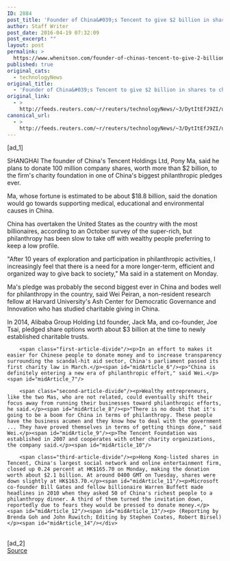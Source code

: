 ```yaml
---
ID: 2884
post_title: 'Founder of China&#039;s Tencent to give $2 billion in shares to charity'
author: Staff Writer
post_date: 2016-04-19 07:32:09
post_excerpt: ""
layout: post
permalink: >
  https://www.whenitson.com/founder-of-chinas-tencent-to-give-2-billion-in-shares-to-charity/
published: true
original_cats:
  - technologyNews
original_title:
  - 'Founder of China&#039;s Tencent to give $2 billion in shares to charity'
original_link:
  - >
    http://feeds.reuters.com/~r/reuters/technologyNews/~3/DytItEfJ9ZI/us-china-tencent-charity-idUSKCN0XG007
canonical_url:
  - >
    http://feeds.reuters.com/~r/reuters/technologyNews/~3/DytItEfJ9ZI/us-china-tencent-charity-idUSKCN0XG007
---
```

 [ad_1]
<br><div id="articleText">
<span id="midArticle_start"/>

<span class="focusParagraph" readability="8"><p><span class="articleLocation">SHANGHAI</span> The founder of China's Tencent Holdings Ltd, Pony Ma, said he plans to donate 100 million company shares, worth more than $2 billion, to the firm's charity foundation in one of China's biggest philanthropic pledges ever.</p></span><span id="midArticle_0"/><p>Ma, whose fortune is estimated to be about $18.8 billion, said the donation would go towards supporting medical, educational and environmental causes in China.</p><span id="midArticle_1"/><p>China has overtaken the United States as the country with the most billionaires, according to an October survey of the super-rich, but philanthropy has been slow to take off with wealthy people preferring to keep a low profile.</p><span id="midArticle_2"/><p>"After 10 years of exploration and participation in philanthropic activities, I increasingly feel that there is a need for a more longer-term, efficient and organized way to give back to society," Ma said in a statement on Monday.</p><span id="midArticle_3"/><p>Ma's pledge was probably the second biggest ever in China and bodes well for philanthropy in the country, said Wei Peiran, a non-resident research fellow at Harvard University's Ash Center for Democratic Governance and Innovation who has studied charitable giving in China.</p><span id="midArticle_4"/><p>In 2014, Alibaba Group Holding Ltd founder, Jack Ma, and co-founder, Joe Tsai, pledged share options worth about $3 billion at the time to newly established charitable trusts.</p><span id="midArticle_5"/>
        
        <span class="first-article-divide"/><p>In an effort to makes it easier for Chinese people to donate money and to increase transparency surrounding the scandal-hit aid sector, China's parliament passed its first charity law in March.</p><span id="midArticle_6"/><p>"China is definitely entering a new era of philanthropic effort," said Wei.</p><span id="midArticle_7"/>
        
        <span class="second-article-divide"/><p>Wealthy entrepreneurs, like the two Mas, who are not related, could eventually shift their focus away from running their businesses toward philanthropic efforts, he said.</p><span id="midArticle_8"/><p>"There is no doubt that it's going to be a boom for China in terms of philanthropy. These people have the business acumen and they know how to deal with the government ... They have proved themselves in terms of getting things done," said Wei.</p><span id="midArticle_9"/><p>The Tencent Foundation was established in 2007 and cooperates with other charity organizations, the company said.</p><span id="midArticle_10"/>
        
        <span class="third-article-divide"/><p>Hong Kong-listed shares in Tencent, China's largest social network and online entertainment firm, closed up 0.24 percent at HK$165.70 on Monday, making the donation worth about $2.1 billion. At around 0400 GMT on Tuesday, shares were down slightly at HK$163.70.</p><span id="midArticle_11"/><p>Microsoft co-founder Bill Gates and fellow billionaire Warren Buffett made headlines in 2010 when they asked 50 of China's richest people to a philanthropy dinner. A third of them turned the invitation down, reportedly due to fears they would be pressed to donate money.</p><span id="midArticle_12"/><span id="midArticle_13"/><p> (Reporting by Brenda Goh and John Ruwitch; Editing by Stephen Coates, Robert Birsel)</p><span id="midArticle_14"/></div>
<br>[ad_2]
<br><a href="http://feeds.reuters.com/~r/reuters/technologyNews/~3/DytItEfJ9ZI/us-china-tencent-charity-idUSKCN0XG007">Source </a>
